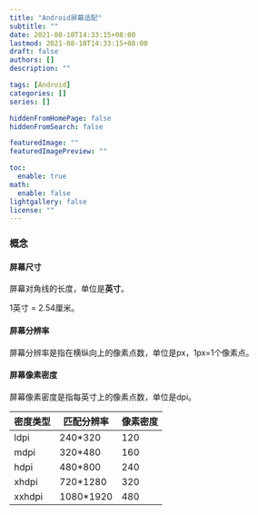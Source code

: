 ```yaml
---
title: "Android屏幕适配"
subtitle: ""
date: 2021-08-10T14:33:15+08:00
lastmod: 2021-08-10T14:33:15+08:00
draft: false
authors: []
description: ""

tags: [Android]
categories: []
series: []

hiddenFromHomePage: false
hiddenFromSearch: false

featuredImage: ""
featuredImagePreview: ""

toc:
  enable: true
math:
  enable: false
lightgallery: false
license: ""
---
```


<!--more-->

### 概念

#### 屏幕尺寸

屏幕对角线的长度，单位是**英寸**。

1英寸 = 2.54厘米。

#### 屏幕分辨率

屏幕分辨率是指在横纵向上的像素点数，单位是px，1px=1个像素点。

#### 屏幕像素密度

屏幕像素密度是指每英寸上的像素点数，单位是dpi。

|密度类型|匹配分辨率|像素密度|
|---|---|---|
|ldpi|240*320|120|
|mdpi|320*480|160|
|hdpi|480*800|240|
|xhdpi|720*1280|320|
|xxhdpi|1080*1920|480|


